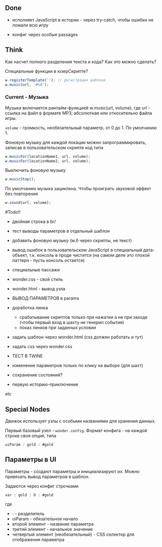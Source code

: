 
## Done
- исполняет JavaScript в истории - через try-catch, чтобы ошибки не ломали всю игру

- конфиг через особые passages

## Think
Как насчет полного разделения текста и кода? Как это можно сделать?

Специальные функции в юзерСкрипте?

```js
w.registerTemplate(''); // регистрация шаблона
w.music(url, '#id');
```

### Current - Музыка
Музыка включается рантайм-функцией w.music(url, volume), где url - ссылка на файл в формате MP3, абсолютная или относительно  файла игры.

`volume` - громкость, необязательный параметр, от 0 до 1. По умолчанию 1.

Фоновую музыку для каждой локации можно запрограммировать, записав в пользовательском скрипте код типа 
```js
w.musicFor(locationName1, url, volume);
w.musicFor(locationName2, url, volume);
```

Выключить фоновую музыку 
```js
w.musicStop();
```

По умолчанию музыка зациклена. Чтобы проиграть звуковой эффект без повторения
```js
w.sound(url, volume);
```



#Todo!!
- двойная строка в br/
- тест выводы параметров в отдельный шаблон
- добавить фоновую музыку (м.б через скрипты, не текст)

- вывод ошибок в пользовательском JavaScript в специальный дата-объект, т.к. консоль в проде чистится (на самом деле это плохой паттерн - пусть консоль остается)

- специальные пассажи
- wonder.css - свой стиль
- wonder.html - вывод узла

- ВЫВОД ПАРАМЕТРОВ в params
- доработка линка
    - срабатывание скриптов только при нажатии а не при заходе (чтобы первый вход в шахту не генерил события)
    - показ линков при заданных условии    

- задать шаблон через wonder.html (css должен работать и тут)
- задать css через wonder.css
- ТЕСТ В TWINE

- изменение параметров только по клику на выборе (для шахт)
- сохранение состояний?

- первую историю-приключение

etc

## Special Nodes

Движок использует узлы с особыми названиями для хранения данных.

Первый базовый узел - `wonder.config`. Формат конфига - на каждой строке своя опция, типа
```text
uiParam : gold : #gold
```

## Параметры в UI
Параметры - создают параметры и инициализируют их. Можно привязать вывод параметров в шаблон.


Задаются через конфиг строчками
```text
var : gold : 0 : #gold
```
где
- : - разделитель
- uiParam - обязательное начало
- второй элемент - название параметра
- третий элемент - начальное значение
- четвертый элемент (необязательный) - CSS селектор для отображения параметра
